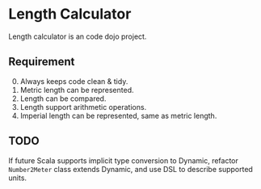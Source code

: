 # Length Calculator

Length calculator is an code dojo project.

## Requirement

0. Always keeps code clean & tidy.
1. Metric length can be represented.
2. Length can be compared.
3. Length support arithmetic operations.
4. Imperial length can be represented, same as metric length.

## TODO

If future Scala supports implicit type conversion to Dynamic,
refactor `Number2Meter` class extends Dynamic, and use DSL to
describe supported units.

